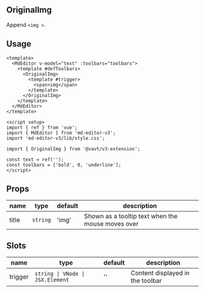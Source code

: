 ## OriginalImg

Append `<img >`.

## Usage

```vue
<template>
  <MdEditor v-model="text" :toolbars="toolbars">
    <template #defToolbars>
      <OriginalImg>
        <template #trigger>
          <span>img</span>
        </template>
      </OriginalImg>
    </template>
  </MdEditor>
</template>

<script setup>
import { ref } from 'vue';
import { MdEditor } from 'md-editor-v3';
import 'md-editor-v3/lib/style.css';

import { OriginalImg } from '@vavt/v3-extension';

const text = ref('');
const toolbars = ['bold', 0, 'underline'];
</script>
```

## Props

| name  | type     | default | description                                       |
| ----- | -------- | ------- | ------------------------------------------------- |
| title | `string` | 'img'   | Shown as a tooltip text when the mouse moves over |

## Slots

| name | type | default | description |
| --- | --- | --- | --- |
| trigger | `string \| VNode \| JSX.Element` | '' | Content displayed in the toolbar |
